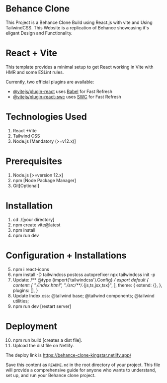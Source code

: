 # Behance Clone
This Project is a Behance Clone Build using React.js with vite and Using TailwindCSS.
This Website is a replication of Behance showcasing it's eligant Design and Functionality.
# React + Vite

This template provides a minimal setup to get React working in Vite with HMR and some ESLint rules.

Currently, two official plugins are available:

- [@vitejs/plugin-react](https://github.com/vitejs/vite-plugin-react/blob/main/packages/plugin-react/README.md) uses [Babel](https://babeljs.io/) for Fast Refresh
- [@vitejs/plugin-react-swc](https://github.com/vitejs/vite-plugin-react-swc) uses [SWC](https://swc.rs/) for Fast Refresh

# Technologies Used
1. React +Vite
2. Tailwind CSS
3. Node.js [Mandatory (>=v12.x)]

# Prerequisites

1. Node.js [>=version 12.x]
2. npm [Node Package Manager]
3. Git[Optional]

# Installation
1. cd ./[your directory]
2. npm create vite@latest
3. npm install
4. npm run dev

# Configuration + Installations

5. npm i react-icons
6. npm install -D tailwindcss postcss autoprefixer
   npx tailwindcss init -p
7. Update: 
/** @type {import('tailwindcss').Config} */
export default {
  content: [
    "./index.html",
    "./src/**/*.{js,ts,jsx,tsx}",
  ],
  theme: {
    extend: {},
  },
  plugins: [],
}
8. Update Index.css:
   @tailwind base;
   @tailwind components;
   @tailwind utilities;
9. npm run dev [restart server]

# Deployment

10. npm run build [creates a dist file].
11. Upload the dist file on Netlify.

The deploy link is https://behance-clone-kingstar.netlify.app/

Save this content as `README.md` in the root directory of your project. This file will provide a comprehensive guide for anyone who wants to understand, set up, and run your Behance clone project.

